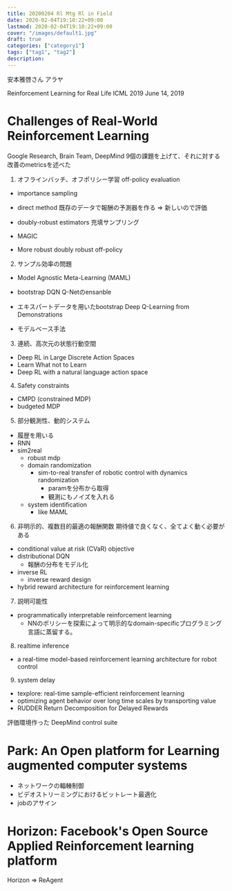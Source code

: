 ```yaml
---
title: 20200204 Rl Mtg Rl in Field
date: 2020-02-04T19:10:22+09:00
lastmod: 2020-02-04T19:10:22+09:00
cover: "/images/default1.jpg"
draft: true
categories: ["category1"]
tags: ["tag1", "tag2"]
description: 
---
```

安本雅啓さん
アラヤ

Reinforcement Learning for Real Life ICML 2019
June 14, 2019

# Challenges of Real-World Reinforcement Learning
Google Research, Brain Team, DeepMind
9個の課題を上げて、それに対する改善のmetricsを述べた

1. オフラインバッチ、オフポリシー学習
off-policy evaluation
* importance sampling
* direct method
既存のデータで報酬の予測器を作る => 新しいので評価

* doubly-robust estimators
充填サンプリング
* MAGIC
* More robust doubly robust off-policy

2. サンプル効率の問題
* Model Agnostic Meta-Learning (MAML)
* bootstrap DQN
Q-Netのensanble
* エキスパートデータを用いたbootstrap
Deep Q-Learning from Demonstrations

* モデルベース手法

3. 連続、高次元の状態行動空間
* Deep RL in Large Discrete Action Spaces
* Learn What not to Learn
* Deep RL with a natural language action space

4. Safety constraints
* CMPD (constrained MDP)
* budgeted MDP

5. 部分観測性、動的システム
* 履歴を用いる
* RNN
* sim2real
	* robust mdp
	* domain randomization
		* sim-to-real transfer of robotic control with dynamics randomization
			* paramを分布から取得
			* 観測にもノイズを入れる
	* system identification
		* like MAML

6. 非明示的、複数目的最適の報酬関数
期待値で良くなく、全てよく動く必要がある

* conditional value at risk (CVaR) objective
* distributional DQN
	* 報酬の分布をモデル化
* inverse RL
	* inverse reward design
* hybrid reward architecture for reinforcement learning

7. 説明可能性
* programmatically interpretable reinforcement learning
	* NNのポリシーを探索によって明示的なdomain-specificプログラミング言語に蒸留する。

8. realtime inference
* a real-time model-based reinforcement learning architecture for robot control

9. system delay
* texplore: real-time sample-efficient reinforcement learning
* optimizing agent behavior over long time scales by transporting value
* RUDDER Return Decomposition for Delayed Rewards

評価環境作った
DeepMind control suite

# Park: An Open platform for Learning augmented computer systems
* ネットワークの輻輳制御
* ビデオストリーミングにおけるビットレート最適化
* jobのアサイン

# Horizon: Facebook's Open Source Applied Reinforcement learning platform
Horizon => ReAgent


